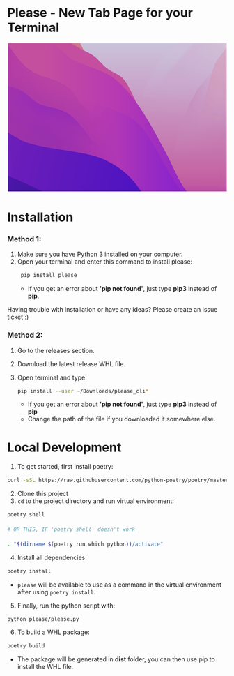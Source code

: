# Please - New Tab Page for your Terminal

<p align="center"><img src="please.gif"></img></center>

# Installation

### Method 1:

1. Make sure you have Python 3 installed on your computer.
2. Open your terminal and enter this command to install please:
   ```bash
    pip install please
   ```
   - If you get an error about **'pip not found'**, just type **pip3** instead of **pip**.

Having trouble with installation or have any ideas? Please create an issue ticket :)

### Method 2:

1. Go to the releases section.
2. Download the latest release WHL file.
3. Open terminal and type:

   ```bash
   pip install --user ~/Downloads/please_cli*
   ```

   - If you get an error about **'pip not found'**, just type **pip3** instead of **pip**
   - Change the path of the file if you downloaded it somewhere else.

# Local Development

1. To get started, first install poetry:

```bash
curl -sSL https://raw.githubusercontent.com/python-poetry/poetry/master/get-poetry.py | python -
```

2. Clone this project
3. `cd` to the project directory and run virtual environment:

```bash
poetry shell

# OR THIS, IF 'poetry shell' doesn't work

. "$(dirname $(poetry run which python))/activate"
```

4. Install all dependencies:

```bash
poetry install
```

- `please` will be available to use as a command in the virtual environment after using `poetry install`.

5. Finally, run the python script with:

```bash
python please/please.py
```

6. To build a WHL package:

```bash
poetry build
```

- The package will be generated in **dist** folder, you can then use pip to install the WHL file.
